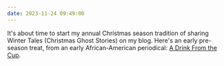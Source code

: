 ```yaml
---
date: 2023-11-24 09:49:00
---
```


It's about time to start my annual Christmas season tradition of sharing Winter Tales (Christmas Ghost Stories) on my blog. Here's an early pre-season treat, from an early African-American periodical: [A Drink From the Cup](https://multoghost.wordpress.com/2023/11/24/a-drink-from-the-cup-a-pre-winter-tale-treat/).
